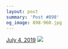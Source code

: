 ```yaml
---
layout: post
summary: 'Post #898'
og_image: 898-960.jpg
---
```


<p>
  <time>
    <a href="/898">July 4, 2019</a>
  </time>
  <a href="/898">
    <img src="{{ site.assets_url }}/898-480.jpg" srcset="{{ site.assets_url }}/898-240.jpg 240w, {{ site.assets_url }}/898-480.jpg 480w, {{ site.assets_url }}/898-720.jpg 720w, {{ site.assets_url }}/898-960.jpg 960w" sizes="(min-width: 700px) 50vw, calc(100vw - 2rem)" />
  </a>
</p>
